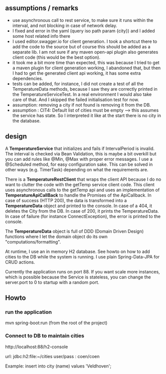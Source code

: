 ## assumptions / remarks
- use asynchronous call to rest service, to make sure it runs within the interval, and not blocking in case of network delay.
- I fixed and error in the yaml (query iso path param {city}) and I added some host related info there
- I used editor.swagger.io for client generation. I took a shortcut there to add the code to the source but 
of course this should be added as a separate lib. I am not sure if any maven open-api plugin also generates client code 
  (this would be the best option).
- it took me a bit more time than expected, this was because I tried to get a maven plugin for client
generation working, I abandoned that, but then I had to get the generated client api working, it has some
  extra dependencies.
- tests can be added, for instance, I did not create a test of all the TemperatureData methods, because
I saw they are correctly printed in the TemperatureServiceTest. In a real environment I would also take care of that.
  And I skipped the failed initialisation test for now.
- assumption: removing a city if not found is removing it from the DB.  
- assumption : CIT4: Default list of cities must be empty --> this assumes the service has state. So I interpreted it like
at the start there is no city in the database.


## design

A **TemperatureService** that initializes and fails if IntervalPeriod is invalid.
The interval is checked via Bean Validation, this is maybe a bit overkill but you can add
rules like @Min, @Max with proper error messages.
I use a @Scheduled method, for easy configuration sake. This can be solved in other ways (e.g. TimerTask) depending on what the requirements are.

There is a **TemperatureRestClient** that wraps the client API because I do no want to
clutter the code with the getTemp service client code. This client uses asynchronous calls to the getTemp api
and uses an implementation of **TemperatureApiCallBack** to handle the Promises of the ApiCallback.
In case of success (HTTP 200), the data is transformed into a **TemperatureData** object and printed to the console.
In case of a 404, it deletes the City from the DB. In case of 200, it prints the
TemperatureData.
In case of failure (for instance ConnectException), the error is printed to the console.

The **TemperatureData** object is full of DDD (Domain Driven Design) functions where I let the
domain object do its own "computations/formatting".

At runtime, I use an in memory H2 database. See howto on how to add cities to the DB while
the system is running. I use plain Spring-Data-JPA for CRUD actions.

Currently the application runs on port 88. If you want scale more instances, which is possible
because the Service is stateless, you can change the server.port to 0 to startup 
with a random port.

## Howto

### run the application
mvn spring-boot:run (from the root of the project)

### Connect to DB to maintain cities
http://localhost:88/h2-console

url: jdbc:h2:file:~/cities
user/pass : coen/coen

Example:
insert into city (name) values 'Veldhoven';

